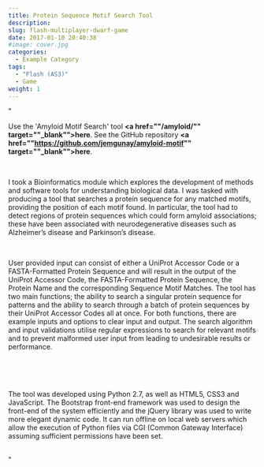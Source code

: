 ```yaml
---
title: Protein Sequence Motif Search Tool
description: 
slug: flash-multiplayer-dwarf-game
date: 2017-01-10 20:40:38
#image: cover.jpg
categories:
  - Example Category
tags:
  - "Flash (AS3)"
  - Game
weight: 1
---
```


"<p>Use the 'Amyloid Motif Search' tool <strong><a href=""/amyloid/"" target=""_blank"">here</a></strong>. See the GitHub repository <strong><a href=""https://github.com/jemgunay/amyloid-motif"" target=""_blank"">here</a></strong>.</p>
<br>
<p>I took a Bioinformatics module which explores the development of methods and software tools for understanding biological data. I was tasked with producing a tool that searches a protein sequence for any matched motifs, providing the position of each motif found.  In particular, the tool had to detect regions of protein sequences which could form amyloid associations; these have been associated with neurodegenerative diseases such as Alzheimer’s disease and Parkinson’s disease.</p>
<br>
<p>User provided input can consist of either a UniProt Accessor Code or a FASTA-Formatted Protein Sequence and will result in the output of the UniProt Accessor Code, the FASTA-Formatted Protein Sequence, the Protein Name and the corresponding Sequence Motif Matches. The tool has two main functions; the ability to search a singular protein sequence for patterns and the ability to search through a batch of protein sequences by their UniProt Accessor Codes all at once. For both functions, there are example inputs and options to clear input and output. The search algorithm and input validations utilise regular expressions to search for relevant motifs and to prevent malformed user input from leading to undesirable results or performance.</p>
<br>

<div class=""row"">
  <div class=""col-xs-6 col-sm-4"">
      <img class=""img-responsive img-shadow img-modal"" src=""content/amyloid/screenshot1.jpg"" alt=""'Single Search' feature with empty input fields"">
  </div>
  <div class=""col-xs-6 col-sm-4"">
      <img class=""img-responsive img-shadow img-modal"" src=""content/amyloid/screenshot2.jpg"" alt=""'Single Search' feature performed using a 'UniProt Accession Code'"">
  </div>
  <div class=""col-xs-6 col-sm-4"">
      <img class=""img-responsive img-shadow img-modal"" src=""content/amyloid/screenshot3.jpg"" alt=""'Single Search' feature performed using a 'FASTA-formatted Protein Sequence'"">
  </div>
</div>
<br><br>

<p>The tool was developed using Python 2.7, as well as HTML5, CSS3 and JavaScript. The Bootstrap front-end framework was used to design the front-end of the system efficiently and the jQuery library was used to write more elegant dynamic code. It can run offline on local web servers which allow the execution of Python files via CGI (Common Gateway Interface) assuming sufficient permissions have been set.</p>
<br>

<div class=""row"">
  <div class=""col-xs-6 col-sm-offset-2 col-sm-4"">
      <img class=""img-responsive img-shadow img-modal"" src=""content/amyloid/screenshot4.jpg"" alt=""'Batch Search' feature performed using a 'UniProt Accession Code'"">
  </div>
  <div class=""col-xs-6 col-sm-4"">
      <img class=""img-responsive img-shadow img-modal"" src=""content/amyloid/screenshot5.jpg"" alt=""'Batch Search' results output"">
  </div>
  <div class=""col-sm-offset-2""></div>
</div>"
